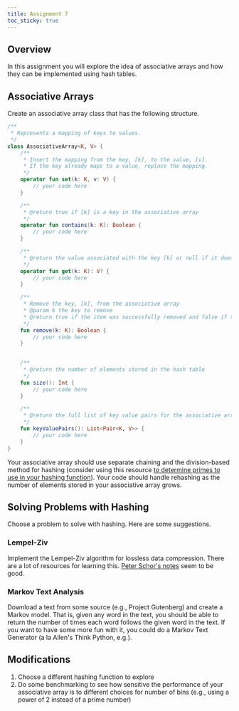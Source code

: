```yaml
---
title: Assignment 7
toc_sticky: true 
---
```


## Overview

In this assignment you will explore the idea of associative arrays and how they can be implemented using hash tables.

## Associative Arrays

Create an associative array class that has the following structure.

```kotlin
/**
 * Represents a mapping of keys to values.
 */
class AssociativeArray<K, V> {
    /**
     * Insert the mapping from the key, [k], to the value, [v].
     * If the key already maps to a value, replace the mapping.
     */
    operator fun set(k: K, v: V) {
        // your code here
    }

    /**
     * @return true if [k] is a key in the associative array
     */
    operator fun contains(k: K): Boolean {
        // your code here
    }

    /**
     * @return the value associated with the key [k] or null if it doesn't exist
     */
    operator fun get(k: K): V? {
        // your code here
    }

    /**
     * Remove the key, [k], from the associative array
     * @param k the key to remove
     * @return true if the item was successfully removed and false if the element was not found
     */
    fun remove(k: K): Boolean {
        // your code here
    }
    

    /**
     * @return the number of elements stored in the hash table
     */
    fun size(): Int {
        // your code here
    }

    /**
     * @return the full list of key value pairs for the associative array
     */
    fun keyValuePairs(): List<Pair<K, V>> {
        // your code here
    }
}
```

Your associative array should use separate chaining and the division-based method for hashing (consider using this resource [to determine primes to use in your hashing function](https://planetmath.org/goodhashtableprimes)).  Your code should handle rehashing as the number of elements stored in your associative array grows.

## Solving Problems with Hashing

Choose a problem to solve with hashing.  Here are some suggestions.

### Lempel-Ziv

Implement the Lempel-Ziv algorithm for lossless data compression.  There are a lot of resources for learning this.  [Peter Schor's notes](https://math.mit.edu/~djk/18.310/Lecture-Notes/LZ-worst-case.pdf) seem to be good.

### Markov Text Analysis

Download a text from some source (e.g., Project Gutenberg) and create a Markov model.  That is, given any word in the text, you should be able to return the number of times each word follows the given word in the text.  If you want to have some more fun with it, you could do a Markov Text Generator (a la Allen's Think Python, e.g.).

## Modifications

1. Choose a different hashing function to explore
2. Do some benchmarking to see how sensitive the performance of your associative array is to different choices for number of bins (e.g., using a power of 2 instead of a prime number)